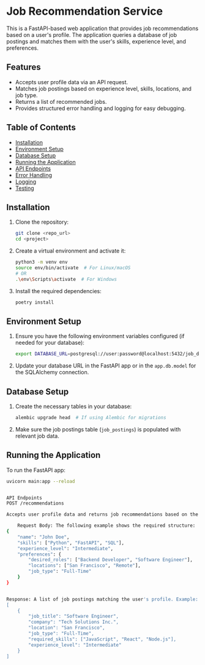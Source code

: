 # Job Recommendation Service

This is a FastAPI-based web application that provides job recommendations based on a user's profile. The application queries a database of job postings and matches them with the user's skills, experience level, and preferences.

## Features

- Accepts user profile data via an API request.
- Matches job postings based on experience level, skills, locations, and job type.
- Returns a list of recommended jobs.
- Provides structured error handling and logging for easy debugging.

## Table of Contents

- [Installation](#installation)
- [Environment Setup](#environment-setup)
- [Database Setup](#database-setup)
- [Running the Application](#running-the-application)
- [API Endpoints](#api-endpoints)
- [Error Handling](#error-handling)
- [Logging](#logging)
- [Testing](#testing)

## Installation

1. Clone the repository:

    ```bash
    git clone <repo_url>
    cd <project>
    ```

2. Create a virtual environment and activate it:

    ```bash
    python3 -m venv env
    source env/bin/activate  # For Linux/macOS
    # OR
    .\env\Scripts\activate  # For Windows
    ```

3. Install the required dependencies:

    ```bash
   poetry install
    ```

## Environment Setup

1. Ensure you have the following environment variables configured (if needed for your database):

    ```bash
    export DATABASE_URL=postgresql://user:password@localhost:5432/job_db
    ```

2. Update your database URL in the FastAPI app or in the `app.db.model` for the SQLAlchemy connection.

## Database Setup

1. Create the necessary tables in your database:

    ```bash
    alembic upgrade head  # If using Alembic for migrations
    ```

2. Make sure the job postings table (`job_postings`) is populated with relevant job data.

## Running the Application

To run the FastAPI app:

```bash
uvicorn main:app --reload


API Endpoints
POST /recommendations

Accepts user profile data and returns job recommendations based on the input.

    Request Body: The following example shows the required structure:
{
    "name": "John Doe",
    "skills": ["Python", "FastAPI", "SQL"],
    "experience_level": "Intermediate",
    "preferences": {
        "desired_roles": ["Backend Developer", "Software Engineer"],
        "locations": ["San Francisco", "Remote"],
        "job_type": "Full-Time"
    }
}


Response: A list of job postings matching the user's profile. Example:
[
    {
        "job_title": "Software Engineer",
        "company": "Tech Solutions Inc.",
        "location": "San Francisco",
        "job_type": "Full-Time",
        "required_skills": ["JavaScript", "React", "Node.js"],
        "experience_level": "Intermediate"
    }
]

